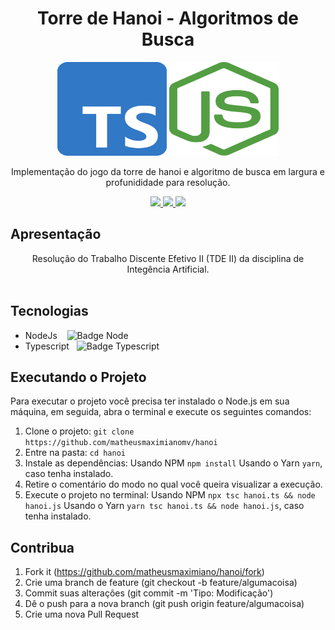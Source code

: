 <h1 align="center">Torre de Hanoi - Algoritmos de Busca</h1>
<p align="center">
  <img src="./.github/typescript.png" height="150" width="175" alt="Icon" />
  <img src="./.github/nodejs.svg" height="150" width="175" alt="Icon" />
</p>
<p align="center">
  Implementação do jogo da torre de hanoi e algoritmo de busca em largura e profunididade para resolução.
</p>
<div align="center">
  <p align="center">
    <a aria-label="Matheus" href="https://github.com/matheusmaximianomv">
      <img src="https://img.shields.io/badge/matheusmaximianomv-@-informational?logo=github"></img>
    </a>
    <a aria-label="NodeJs" href="https://nodejs.org/en/">
      <img src="https://img.shields.io/badge/Node.js-12.16.3-informational?logo=node.js"></img>
    </a>
    <a aria-label="Typescript" href="https://www.typescriptlang.org/">
      <img src="https://img.shields.io/badge/typescript-4.1.5-informational?logo=typescript"></img>
    </a>
  </p>
</div>

## Apresentação
<p align="center">
Resolução do Trabalho Discente Efetivo II (TDE II) da disciplina de Integência Artificial.<br/><br/>

## Tecnologias
* NodeJs&nbsp;&nbsp;&nbsp;&nbsp;![Badge Node](https://img.shields.io/badge/Node.js-5.1.5-informational?logo=node.js)
* Typescript&nbsp;&nbsp;&nbsp;![Badge Typescript](https://img.shields.io/badge/typescript-4.1.5-informational?logo=typescript)

## Executando o Projeto
Para executar o projeto você precisa ter instalado o Node.js em sua máquina, em seguida, abra o terminal e execute os seguintes comandos:
1. Clone o projeto: `git clone https://github.com/matheusmaximianomv/hanoi`
2. Entre na pasta: `cd hanoi`
3. Instale as dependências:
 Usando NPM `npm install`
 Usando o Yarn `yarn`, caso tenha instalado.
4. Retire o comentário do modo no qual você queira visualizar a execução.
5. Execute o projeto no terminal:
 Usando NPM `npx tsc hanoi.ts && node hanoi.js`
 Usando o Yarn `yarn tsc hanoi.ts && node hanoi.js`, caso tenha instalado.

## Contribua

1. Fork it (https://github.com/matheusmaximiano/hanoi/fork)
2. Crie uma branch de feature (git checkout -b feature/algumacoisa)
3. Commit suas alterações (git commit -m 'Tipo: Modificação')
4. Dê o push para a nova branch (git push origin feature/algumacoisa)
5. Crie uma nova Pull Request
